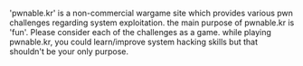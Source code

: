 'pwnable.kr' is a non-commercial wargame site which provides various pwn challenges regarding system exploitation. the main purpose of pwnable.kr is 'fun'. Please consider each of the challenges as a game. while playing pwnable.kr, you could learn/improve system hacking skills but that shouldn't be your only purpose. 

